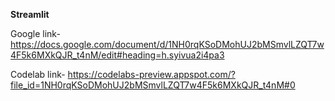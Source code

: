 **Streamlit**

Google link- https://docs.google.com/document/d/1NH0rqKSoDMohUJ2bMSmvlLZQT7w4F5k6MXkQJR_t4nM/edit#heading=h.syivua2i4pa3

Codelab link- https://codelabs-preview.appspot.com/?file_id=1NH0rqKSoDMohUJ2bMSmvlLZQT7w4F5k6MXkQJR_t4nM#0
